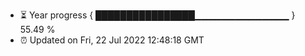 - ⏳ Year progress { ████████████████▁▁▁▁▁▁▁▁▁▁▁▁▁▁ } 55.49 %
- ⏰ Updated on Fri, 22 Jul 2022 12:48:18 GMT

